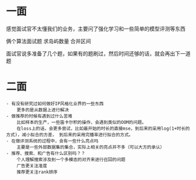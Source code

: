 # 一面


感觉面试官不太懂我们的业务，主要问了强化学习和一些简单的模型评测等东西

俩个算法面试题
求岛屿数量
合并区间

面试官说多准备了几个题，如果有的题刷过，然后时间还够的话，就会再出下一道题



# 二面
    - 有没有研究过如何做好IP风格化业界的一些东西
        更多的是从数据上进行解决
    - 做推荐的时候有遇到过什么苦难
        比如样本的生产，一些笛卡尔积的操作，会遇到类似的OOM的问题。
        在loss上的话，会更多尝试，比如最开始的时长的直接mse，到后来的采用log(1+时长的方式)，减小拟合的方差， 到后来的采用完播率进行拟合的方式。
    - 在做评测系统的过程中，会有一些什么亮点吗
        主要是一些外部数据集的集合，实际上相关的亮点并不多（可以大方的承认）
    - 推荐、搜索、和广告有什么区别吗？？
        个人理解搜索涉及到一个多模态的对齐来进行召回的问题
        广告更关注准度
        推荐更关注rank排序
